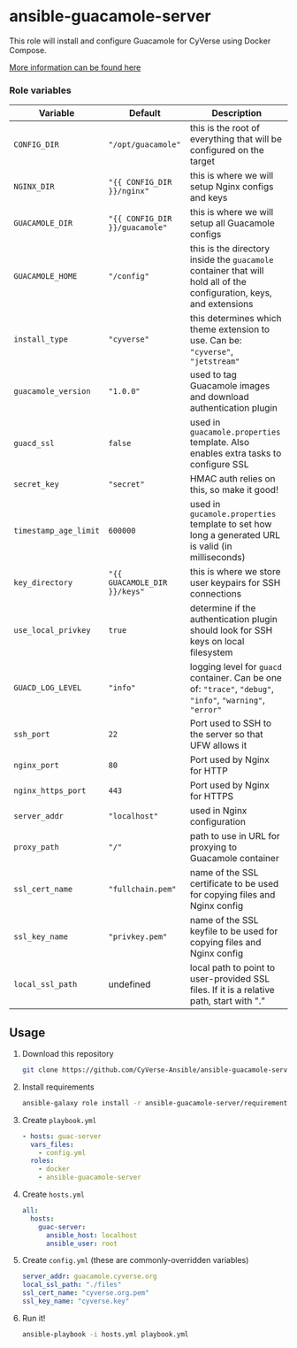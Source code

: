 # ansible-guacamole-server
This role will install and configure Guacamole for CyVerse using Docker Compose.

[More information can be found here](https://github.com/cyverse/atmosphere-guides/tree/master/src/guacamole_administration)


### Role variables
| Variable              | Default                        | Description |
|-----------------------|--------------------------------|-------------|
| `CONFIG_DIR`          | `"/opt/guacamole"`             | this is the root of everything that will be configured on the target |
| `NGINX_DIR`           | `"{{ CONFIG_DIR }}/nginx"`     | this is where we will setup Nginx configs and keys |
| `GUACAMOLE_DIR`       | `"{{ CONFIG_DIR }}/guacamole"` | this is where we will setup all Guacamole configs |
| `GUACAMOLE_HOME`      | `"/config"`                    | this is the directory inside the `guacamole` container that will hold all of the configuration, keys, and extensions |
| `install_type`        | `"cyverse"`                    | this determines which theme extension to use. Can be: `"cyverse"`, `"jetstream"` |
| `guacamole_version`   | `"1.0.0"`                      | used to tag Guacamole images and download authentication plugin |
| `guacd_ssl`           | `false`                        | used in `guacamole.properties` template. Also enables extra tasks to configure SSL |
| `secret_key`          | `"secret"`                     | HMAC auth relies on this, so make it good! |
| `timestamp_age_limit` | `600000`                       | used in `gucamole.properties` template to set how long a generated URL is valid (in milliseconds) |
| `key_directory`       | `"{{ GUACAMOLE_DIR }}/keys"`   | this is where we store user keypairs for SSH connections |
| `use_local_privkey`   | `true`                         | determine if the authentication plugin should look for SSH keys on local filesystem |
| `GUACD_LOG_LEVEL`     | `"info"`                       | logging level for `guacd` container. Can be one of: `"trace"`, `"debug"`, `"info"`, `"warning"`, `"error"` |
| `ssh_port`            | `22`                           | Port used to SSH to the server so that UFW allows it |
| `nginx_port`          | `80`                           | Port used by Nginx for HTTP |
| `nginx_https_port`    | `443`                          | Port used by Nginx for HTTPS |
| `server_addr`         | `"localhost"`                  | used in Nginx configuration |
| `proxy_path`          | `"/"`                          | path to use in URL for proxying to Guacamole container |
| `ssl_cert_name`       | `"fullchain.pem"`              | name of the SSL certificate to be used for copying files and Nginx config |
| `ssl_key_name`        | `"privkey.pem"`                | name of the SSL keyfile to be used for copying files and Nginx config |
| `local_ssl_path`      | undefined                      | local path to point to user-provided SSL files. If it is a relative path, start with "." |


## Usage
1. Download this repository
    ```bash
    git clone https://github.com/CyVerse-Ansible/ansible-guacamole-server.git
    ```

2. Install requirements
    ```bash
    ansible-galaxy role install -r ansible-guacamole-server/requirements.yml
    ```

3. Create `playbook.yml`
    ```yaml
    - hosts: guac-server
      vars_files:
        - config.yml
      roles:
        - docker
        - ansible-guacamole-server
    ```

4. Create `hosts.yml`
    ```yaml
    all:
      hosts:
        guac-server:
          ansible_host: localhost
          ansible_user: root
    ```

5. Create `config.yml` (these are commonly-overridden variables)
    ```yaml
    server_addr: guacamole.cyverse.org
    local_ssl_path: "./files"
    ssl_cert_name: "cyverse.org.pem"
    ssl_key_name: "cyverse.key"
    ```

6. Run it!
    ```bash
    ansible-playbook -i hosts.yml playbook.yml
    ```

